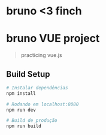 # bruno <3 finch

# bruno VUE project

> practicing vue.js

## Build Setup

``` bash
# Instalar dependências
npm install

# Rodando em localhost:8080
npm run dev

# Build de produção
npm run build
```
